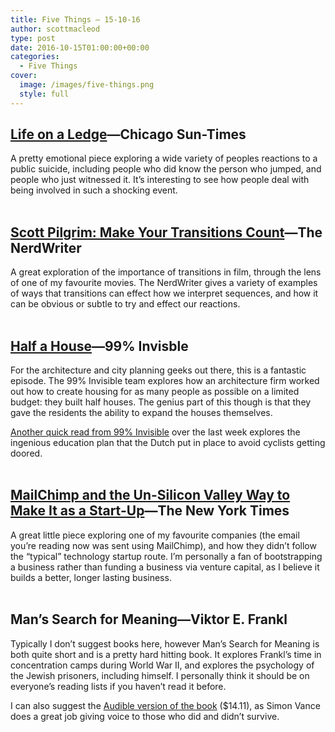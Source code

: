 ```yaml
---
title: Five Things – 15-10-16
author: scottmacleod
type: post
date: 2016-10-15T01:00:00+00:00
categories:
  - Five Things
cover:
  image: /images/five-things.png
  style: full
---
```

## [Life on a Ledge][1]—Chicago Sun-Times

A pretty emotional piece exploring a wide variety of peoples reactions to a public suicide, including people who did know the person who jumped, and people who just witnessed it. It’s interesting to see how people deal with being involved in such a shocking event.  
 

## [Scott Pilgrim: Make Your Transitions Count][2]—The NerdWriter

A great exploration of the importance of transitions in film, through the lens of one of my favourite movies. The NerdWriter gives a variety of examples of ways that transitions can effect how we interpret sequences, and how it can be obvious or subtle to try and effect our reactions.  
 

## [Half a House][3]—99% Invisble

For the architecture and city planning geeks out there, this is a fantastic episode. The 99% Invisible team explores how an architecture firm worked out how to create housing for as many people as possible on a limited budget: they built half houses. The genius part of this though is that they gave the residents the ability to expand the houses themselves.

[Another quick read from 99% Invisible][4]&nbsp;over the last week explores the ingenious education plan that the Dutch put in place to avoid cyclists getting doored.  
 

## [MailChimp and the Un-Silicon Valley Way to Make It as a Start-Up][5]—The New York Times

A great little piece exploring one of my favourite companies (the email you’re reading now was sent using MailChimp), and how they didn’t follow the “typical” technology startup route. I’m personally a fan of bootstrapping a business rather than funding a business via venture capital, as I believe it builds a better, longer lasting business.  
 

## Man&#8217;s Search for Meaning—Viktor E. Frankl

Typically I don’t suggest books here, however Man’s Search for Meaning is both quite short and is a pretty hard hitting book. It explores Frankl’s time in concentration camps during World War II, and explores the psychology of the Jewish prisoners, including himself. I personally think it should be on everyone’s reading lists if you haven’t read it before.

I can also suggest the [Audible version of the book][6]&nbsp;($14.11), as Simon Vance does a great job giving voice to those who did and didn’t survive.

 [1]: http://feature.suntimes.com/life-on-a-ledge/
 [2]: https://www.youtube.com/watch?v=pij5lihbC6k
 [3]: http://99percentinvisible.org/episode/half-a-house/
 [4]: http://99percentinvisible.org/article/dutch-reach-clever-workaround-keep-cyclists-getting-doored/
 [5]: http://www.nytimes.com/2016/10/06/technology/mailchimp-and-the-un-silicon-valley-way-to-make-it-as-a-start-up.html
 [6]: http://www.audible.com.au/pd/Non-fiction/Mans-Search-for-Meaning-Audiobook/B00FG9FSA2
